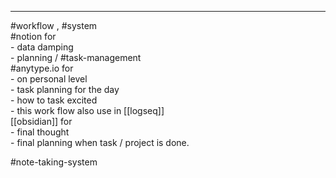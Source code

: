 
 --- 
#workflow , #system   
#notion for   
	- data damping   
	- planning / #task-management   
 #anytype.io for    
	- on personal level    
		- task planning for the day   
		- how to task excited   
	- this work flow also use in [[logseq]]   
 [[obsidian]] for   
	- final thought   
	- final planning when task / project is done.   

#note-taking-system 